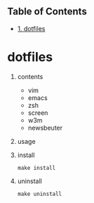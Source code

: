 <div id="table-of-contents">
<h2>Table of Contents</h2>
<div id="text-table-of-contents">
<ul>
<li><a href="#sec-1">1. dotfiles</a></li>
</ul>
</div>
</div>


# dotfiles

1.  contents

    -   vim
    -   emacs
    -   zsh
    -   screen
    -   w3m
    -   newsbeuter

2.  usage

3.  install

        make install

4.  uninstall

        make uninstall